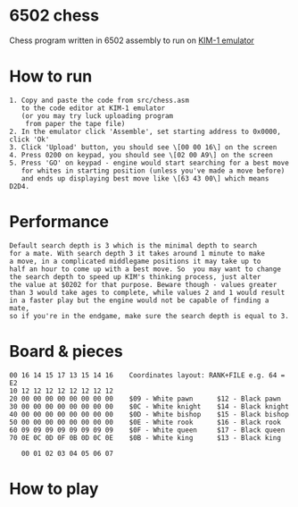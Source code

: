 # 6502 chess
Chess program written in 6502 assembly to run on <a href="https://github.com/maksimKorzh/KIM-1">KIM-1 emulator</a>

# How to run
    1. Copy and paste the code from src/chess.asm
       to the code editor at KIM-1 emulator
       (or you may try luck uploading program
        from paper the tape file)
    2. In the emulator click 'Assemble', set starting address to 0x0000, click 'Ok'
    3. Click 'Upload' button, you should see \[00 00 16\] on the screen
    4. Press 0200 on keypad, you should see \[02 00 A9\] on the screen
    5. Press 'GO' on keypad - engine would start searching for a best move
       for whites in starting position (unless you've made a move before)
       and ends up displaying best move like \[63 43 00\] which means D2D4.

# Performance
    Default search depth is 3 which is the minimal depth to search
    for a mate. With search depth 3 it takes around 1 minute to make
    a move, in a complicated middlegame positions it may take up to
    half an hour to come up with a best move. So  you may want to change
    the search depth to speed up KIM's thinking process, just alter
    the value at $0202 for that purpose. Beware though - values greater
    than 3 would take ages to complete, while values 2 and 1 would result
    in a faster play but the engine would not be capable of finding a mate,
    so if you're in the endgame, make sure the search depth is equal to 3.
    
# Board & pieces
    00 16 14 15 17 13 15 14 16    Coordinates layout: RANK+FILE e.g. 64 = E2 
    10 12 12 12 12 12 12 12 12
    20 00 00 00 00 00 00 00 00    $09 - White pawn      $12 - Black pawn
    30 00 00 00 00 00 00 00 00    $0C - White knight    $14 - Black knight
    40 00 00 00 00 00 00 00 00    $0D - White bishop    $15 - Black bishop
    50 00 00 00 00 00 00 00 00    $0E - White rook      $16 - Black rook
    60 09 09 09 09 09 09 09 09    $0F - White queen     $17 - Black queen
    70 0E 0C 0D 0F 0B 0D 0C 0E    $0B - White king      $13 - Black king
        
       00 01 02 03 04 05 06 07 
    

# How to play
    

